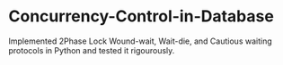 # Concurrency-Control-in-Database
Implemented 2Phase Lock Wound-wait, Wait-die, and Cautious waiting protocols in Python and tested it rigourously.

